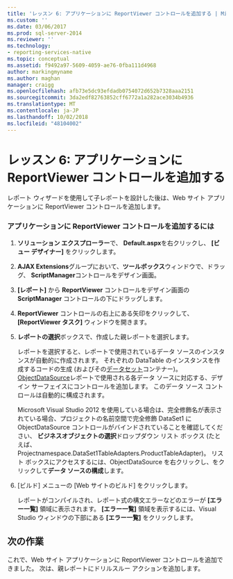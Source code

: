 ```yaml
---
title: 'レッスン 6: アプリケーションに ReportViewer コントロールを追加する | Microsoft Docs'
ms.custom: ''
ms.date: 03/06/2017
ms.prod: sql-server-2014
ms.reviewer: ''
ms.technology:
- reporting-services-native
ms.topic: conceptual
ms.assetid: f9492a97-5609-4059-ae76-0fba111d4968
author: markingmyname
ms.author: maghan
manager: craigg
ms.openlocfilehash: afb73e5dc93efdadb0754072d652b7328aaa2151
ms.sourcegitcommit: 3da2edf82763852cff6772a1a282ace3034b4936
ms.translationtype: MT
ms.contentlocale: ja-JP
ms.lasthandoff: 10/02/2018
ms.locfileid: "48104002"
---
```

# <a name="lesson-6-add-a-reportviewer-control-to-the-application"></a>レッスン 6: アプリケーションに ReportViewer コントロールを追加する
  レポート ウィザードを使用して子レポートを設計した後は、Web サイト アプリケーションに ReportViewer コントロールを追加します。  
  
### <a name="to-add-a-reportviewer-control-to-the-application"></a>アプリケーションに ReportViewer コントロールを追加するには  
  
1.  **ソリューション エクスプローラー**で、 **Default.aspx**を右クリックし、 **[ビュー デザイナー]** をクリックします。  
  
2.  **AJAX Extensions**グループにおいて、**ツールボックス**ウィンドウで、ドラッグ、 **ScriptManager**コントロールをデザイン画面。  
  
3.  **[レポート]** から **ReportViewer** コントロールをデザイン画面の **ScriptManager** コントロールの下にドラッグします。  
  
4.  **ReportViewer** コントロールの右上にある矢印をクリックして、 **[ReportViewer タスク]** ウィンドウを開きます。  
  
5.  **レポートの選択**ボックスで、作成した親レポートを選択します。  
  
     レポートを選択すると、レポートで使用されているデータ ソースのインスタンスが自動的に作成されます。 それぞれの DataTable のインスタンスを作成するコードの生成 (およびその[データセット](http://msdn.microsoft.com/library/system.data.dataset\(v=vs.100\).aspx)コンテナー)。 [ObjectDataSource](http://msdn.microsoft.com/library/system.web.ui.webcontrols.objectdatasource\(v=vs.100\).aspx)レポートで使用される各データ ソースに対応する、デザイン サーフェイスにコントロールを追加します。 このデータ ソース コントロールは自動的に構成されます。  
  
     Microsoft Visual Studio 2012 を使用している場合は、完全修飾名が表示されている場合、プロジェクトの名前空間で完全修飾 DataSet1 に ObjectDataSource コントロールがバインドされていることを確認してください、 **ビジネスオブジェクトの選択**ドロップダウン リスト ボックス (たとえば、Projectnamespace.DataSet1TableAdapters.ProductTableAdapter)。 リスト ボックスにアクセスするには、ObjectDataSource を右クリックし、をクリックして**データ ソースの構成**します。  
  
6.  [ビルド] メニューの [Web サイトのビルド] をクリックします。  
  
     レポートがコンパイルされ、レポート式の構文エラーなどのエラーが **[エラー一覧]** 領域に表示されます。 **[エラー一覧]** 領域を表示するには、Visual Studio ウィンドウの下部にある **[エラー一覧]** をクリックします。  
  
## <a name="next-task"></a>次の作業  
 これで、Web サイト アプリケーションに ReportViewer コントロールを追加できました。 次は、親レポートにドリルスルー アクションを追加します。  
  
  
